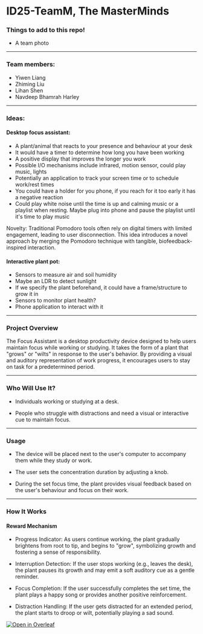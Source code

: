 # ID25-TeamM, The MasterMinds

### Things to add to this repo!
- A team photo
----

### Team members:
- Yiwen Liang
- Zhiming Liu
- Lihan Shen
- Navdeep Bhamrah Harley

----

### Ideas:

#### Desktop focus assistant:
- A plant/animal that reacts to your presence and behaviour at your desk
- It would have a timer to determine how long you have been working
- A positive display that improves the longer you work
- Possible I/O mechanisms include infrared, motion sensor, could play music, lights
- Potentially an application to track your screen time or to schedule work/rest times
- You could have a holder for you phone, if you reach for it too early it has a negative reaction
- Could play white noise until the time is up and calming music or a playlist when resting. Maybe plug into phone and pause the playlist until it's time to play music

Novelty: Traditional Pomodoro tools often rely on digital timers with limited engagement, leading to user disconnection. 
This idea introduces a novel approach by merging the Pomodoro technique with tangible, biofeedback-inspired interaction.

#### Interactive plant pot:
- Sensors to measure air and soil humidity
- Maybe an LDR to detect sunlight
- If we specify the plant beforehand, it could have a frame/structure to grow it in
- Sensors to monitor plant health?
- Phone application to interact with it
----
### Project Overview

The Focus Assistant is a desktop productivity device designed to help users maintain focus while working or studying. It takes the form of a plant that "grows" or "wilts" in response to the user's behavior. By providing a visual and auditory representation of work progress, it encourages users to stay on task for a predetermined period.

----
### Who Will Use It?

- Individuals working or studying at a desk.

- People who struggle with distractions and need a visual or interactive cue to maintain focus.

----
### Usage

- The device will be placed next to the user's computer to accompany them while they study or work.

- The user sets the concentration duration by adjusting a knob.

- During the set focus time, the plant provides visual feedback based on the user's behaviour and focus on their work.

----
### How It Works

#### Reward Mechanism

- Progress Indicator: As users continue working, the plant gradually brightens from root to tip, and begins to "grow", symbolizing growth and fostering a sense of responsibility.

- Interruption Detection: If the user stops working (e.g., leaves the desk), the plant pauses its growth and may emit a soft auditory cue as a gentle reminder.

- Focus Completion: If the user successfully completes the set time, the plant plays a happy song or provides another positive reinforcement.

- Distraction Handling: If the user gets distracted for an extended period, the plant starts to droop or wilt, potentially playing a sad sound.

[![Open in Overleaf](https://img.shields.io/badge/Open%20in-Overleaf-brightgreen)](https://www.overleaf.com/project/679ca6cbb84d88e2628a302c)




